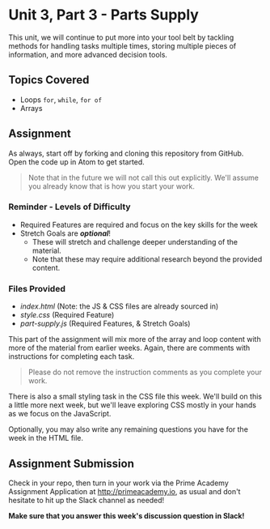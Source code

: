 # Unit 3, Part 3 - Parts Supply

This unit, we will continue to put more into your tool belt by tackling methods for handling tasks multiple times, storing multiple pieces of information, and more advanced decision tools.

## Topics Covered

* Loops `for`, `while`, `for of`
* Arrays

## Assignment

As always, start off by forking and cloning this repository from GitHub. Open the code up in Atom to get started. 

> Note that in the future we will not call this out explicitly. We'll assume you already know that is how you start your work. 

### Reminder - Levels of Difficulty

- Required Features are required and focus on the key skills for the week
- Stretch Goals are __*optional*__!
  - These will stretch and challenge deeper understanding of the material.
  - Note that these may require additional research beyond the provided content. 

### Files Provided

- *index.html* (Note: the JS & CSS files are already sourced in)
- *style.css* (Required Feature)
- *part-supply.js* (Required Features, & Stretch Goals)

This part of the assignment will mix more of the array and loop content with more of the material from earlier weeks. Again, there are comments with instructions for completing each task.

> Please do not remove the instruction comments as you complete your work. 

There is also a small styling task in the CSS file this week. We'll build on this a little more next week, but we'll leave exploring CSS mostly in your hands as we focus on the JavaScript. 

Optionally, you may also write any remaining questions you have for the week in the HTML file.

## Assignment Submission
Check in your repo, then turn in your work via the Prime Academy Assignment Application at http://primeacademy.io, as usual and don't hesitate to hit up the Slack channel as needed!

**Make sure that you answer this week's discussion question in Slack!**
